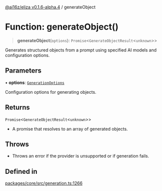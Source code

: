 [@ai16z/eliza v0.1.6-alpha.4](../index.md) / generateObject

# Function: generateObject()

> **generateObject**(`options`): `Promise`\<`GenerateObjectResult`\<`unknown`\>\>

Generates structured objects from a prompt using specified AI models and configuration options.

## Parameters

• **options**: [`GenerationOptions`](../interfaces/GenerationOptions.md)

Configuration options for generating objects.

## Returns

`Promise`\<`GenerateObjectResult`\<`unknown`\>\>

- A promise that resolves to an array of generated objects.

## Throws

- Throws an error if the provider is unsupported or if generation fails.

## Defined in

[packages/core/src/generation.ts:1266](https://github.com/ai16z/eliza/blob/main/packages/core/src/generation.ts#L1266)
